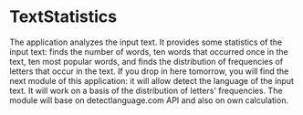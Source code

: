 # TextStatistics
The application analyzes the input text. It provides some statistics of the input text: finds the number of words, ten words that occurred once in the text, ten most popular words, and finds the distribution of frequencies of letters that occur in the text. If you drop in here tomorrow, you will find the next module of this application: it will allow detect the language of the input text. It will work on a basis of the distribution of letters' frequencies. The module will base on detectlanguage.com API and also on own calculation.
